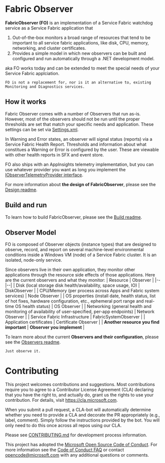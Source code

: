 # Fabric Observer

**FabricObserver (FO)** is an implementation of a Service Fabric watchdog service as a Service Fabric application that 
1. Out-of-the-box monitors a broad range of resources that tend to be important to all service fabric applications, like disk, CPU, memory, networking, and cluster certificates.
2. Provides a simple model in which new observers can be built and configured and run automatically through a .NET development model.

aka FO works today and can be extended to meet the special needs of your Service Fabric applciation.

```
FO is not a replacement for, nor is it an alternative to, existing Monitoring and Diagnostics services.
```

## How it works

Fabric Observer comes with a number of Observers that run as-is. However, most of the observers should not be run until the proper thresholds are set that match your specific needs and application. These settings can be set via [Settings.xml](/FabricObserver/PackageRoot/Config/Settings.xml).

In Warning and Error states, an observer will signal status (reports) via a Service Fabric Health Report. Thresholds and information about what constitues a Warning or Error is configured by the user. These are viewable with other health reports in SFX and event store.

FO also ships with an AppInsights telemetry implementation, but you can use whatever provider you want as long you implement the [IObserverTelemetryProvider interface](/FabricObserver/Observers/Interfaces/IObserverTelemetryProvider.cs). 

For more information about **the design of FabricObserver**, please see the [Design readme](./Documentation/Design.md). 

## Build and run

To learn how to build FabricObserver, please see the [Build readme](Build.md).  

## Observer Model

FO is composed of Observer objects (instance types) that are designed to observe, record, and report on several machine-level environmental conditions inside a Windows VM (node) of a Service Fabric cluster. It is an isolated, node-only service.

Since observers live in their own application, they monitor other applications through the resource side effects of those applications. Here are the current observers and what they monitor:
| Resource | Observer |
|--|--|
| Disk (local storage disk health/availability, space usage, IO) | DiskObserver |
| CPU/Memory (per process across Apps and Fabric system services) | Node Observer |
| OS properties (install date, health status, list of hot fixes, hardware configuration, etc., ephemeral port range and real-time OS health status) | OS Observer |
| Networking (general health and monitoring of availability of user-specified, per-app endpoints) | Network Observer |
| Service Fabric Infrastructure | FabricSystemObserver |
| Application certificates | Certificate Observer |
| **Another resource you find important** | **Observer you implement** |

To learn more about the current **Observers and their configuration**, please see the [Observers readme](./Documentation/Observers.md).  
    
```
Just observe it.
```

# Contributing

This project welcomes contributions and suggestions.  Most contributions require you to agree to a Contributor License Agreement (CLA) declaring that you have the right to, and actually do, grant us the rights to use your contribution. For details, visit https://cla.microsoft.com.

When you submit a pull request, a CLA-bot will automatically determine whether you need to provide a CLA and decorate the PR appropriately (e.g., label, comment). Simply follow the instructions provided by the bot. You will only need to do this once across all repos using our CLA.  

Please see [CONTRIBUTING.md](CONTRIBUTING.md) for development process information.

This project has adopted the [Microsoft Open Source Code of Conduct](https://opensource.microsoft.com/codeofconduct/).
For more information see the [Code of Conduct FAQ](https://opensource.microsoft.com/codeofconduct/faq/) or
contact [opencode@microsoft.com](mailto:opencode@microsoft.com) with any additional questions or comments.
